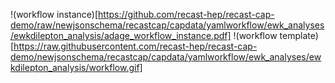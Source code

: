 !(workflow instance)[https://github.com/recast-hep/recast-cap-demo/raw/newjsonschema/recastcap/capdata/yamlworkflow/ewk_analyses/ewkdilepton_analysis/adage_workflow_instance.pdf]
!(workflow template)[https://raw.githubusercontent.com/recast-hep/recast-cap-demo/newjsonschema/recastcap/capdata/yamlworkflow/ewk_analyses/ewkdilepton_analysis/workflow.gif]

